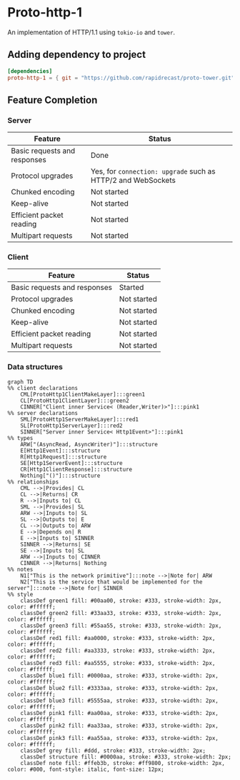 # Proto-http-1

An implementation of HTTP/1.1 using `tokio-io` and `tower`.

## Adding dependency to project

```toml
[dependencies]
proto-http-1 = { git = "https://github.com/rapidrecast/proto-tower.git", subdir = "proto-http-1" }
```

## Feature Completion

### Server

| Feature                      | Status                                                       |
|------------------------------|--------------------------------------------------------------|
| Basic requests and responses | Done                                                         |
| Protocol upgrades            | Yes, for `connection: upgrade` such as HTTP/2 and WebSockets |
| Chunked encoding             | Not started                                                  |
| Keep-alive                   | Not started                                                  |
| Efficient packet reading     | Not started                                                  |
| Multipart requests           | Not started                                                  | 

### Client

| Feature                      | Status      |
|------------------------------|-------------|
| Basic requests and responses | Started     |
| Protocol upgrades            | Not started |
| Chunked encoding             | Not started |
| Keep-alive                   | Not started |
| Efficient packet reading     | Not started |
| Multipart requests           | Not started | 

### Data structures

```mermaid
graph TD
%% client declarations
    CML[ProtoHttp1ClientMakeLayer]:::green1
    CL[ProtoHttp1ClientLayer]:::green2
    CINNER["Client inner Service< (Reader,Writer)>"]:::pink1
%% server declarations
    SML[ProtoHttp1ServerMakeLayer]:::red1
    SL[ProtoHttp1ServerLayer]:::red2
    SINNER["Server inner Service< Http1Event>"]:::pink1
%% types
    ARW["(AsyncRead, AsyncWriter)"]:::structure
    E[Http1Event]:::structure
    R[Http1Request]:::structure
    SE[Http1ServerEvent]:::structure
    CR[Http1ClientResponse]:::structure
    Nothing["()"]:::structure
%% relationships
    CML -->|Provides| CL
    CL -->|Returns| CR
    R -->|Inputs to| CL
    SML -->|Provides| SL
    ARW -->|Inputs to| SL
    SL -->|Outputs to| E
    CL -->|Outputs to| ARW
    E -->|Depends on| R
    E -->|Inputs to| SINNER
    SINNER -->|Returns| SE
    SE -->|Inputs to| SL
    ARW -->|Inputs to| CINNER
    CINNER -->|Returns| Nothing
%% notes
    N1["This is the network primitive"]:::note -->|Note for| ARW
    N2["This is the service that would be implemented for the server"]:::note -->|Note for| SINNER
%% style
    classDef green1 fill: #00aa00, stroke: #333, stroke-width: 2px, color: #ffffff;
    classDef green2 fill: #33aa33, stroke: #333, stroke-width: 2px, color: #ffffff;
    classDef green3 fill: #55aa55, stroke: #333, stroke-width: 2px, color: #ffffff;
    classDef red1 fill: #aa0000, stroke: #333, stroke-width: 2px, color: #ffffff;
    classDef red2 fill: #aa3333, stroke: #333, stroke-width: 2px, color: #ffffff;
    classDef red3 fill: #aa5555, stroke: #333, stroke-width: 2px, color: #ffffff;
    classDef blue1 fill: #0000aa, stroke: #333, stroke-width: 2px, color: #ffffff;
    classDef blue2 fill: #3333aa, stroke: #333, stroke-width: 2px, color: #ffffff;
    classDef blue3 fill: #5555aa, stroke: #333, stroke-width: 2px, color: #ffffff;
    classDef pink1 fill: #aa00aa, stroke: #333, stroke-width: 2px, color: #ffffff;
    classDef pink2 fill: #aa33aa, stroke: #333, stroke-width: 2px, color: #ffffff;
    classDef pink3 fill: #aa55aa, stroke: #333, stroke-width: 2px, color: #ffffff;
    classDef grey fill: #ddd, stroke: #333, stroke-width: 2px;
    classDef structure fill: #0000aa, stroke: #333, stroke-width: 2px;
    classDef note fill: #ffeb3b, stroke: #ff9800, stroke-width: 2px, color: #000, font-style: italic, font-size: 12px;
```

